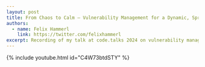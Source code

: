 ```yaml
---
layout: post
title: From Chaos to Calm – Vulnerability Management for a Dynamic, Sprawling Technology Estate
authors:
  - name: Felix Hammerl
    link: https://twitter.com/felixhammerl
excerpt: Recording of my talk at code.talks 2024 on vulnerability management. Nazneen and I dive into the challenges that scale and rate of change impose on our vulnerability management program and relive key decisions on our journey to building a robust, scalable, automated security framework that embraces a vast technology estate, autonomous teams, and competing priorities.
---
```


{% include youtube.html id="C4W73btdSTY" %}

